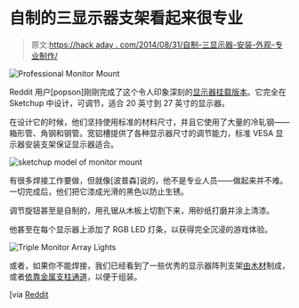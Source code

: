 # 自制的三显示器支架看起来很专业

> 原文:[https://hack aday . com/2014/08/31/自制-三显示器-安装-外观-专业制作/](https://hackaday.com/2014/08/31/homemade-triple-monitor-mount-looks-professionally-made/)

![Professional Monitor Mount](../Images/1297d545f90ba95514ae274182c94b4b.png)

Reddit 用户[popson]刚刚完成了这个令人印象深刻的[显示器挂载版本](http://imgur.com/a/82xOO)。它完全在 Sketchup 中设计，可调节，适合 20 英寸到 27 英寸的显示器。

在设计它的时候，他们坚持使用标准的材料尺寸，并且它使用了大量的冷轧钢——箱形管、角钢和钢管。宽铝槽提供了各种显示器尺寸的调节能力，标准 VESA 显示器安装支架保证显示器适合。

![sketchup model of monitor mount](../Images/ca4fd42c5c06d1866bad72625ac3e3ba.png)

有很多焊接工作要做，但就像[波普森]说的，他不是专业人员——做起来并不难。一切完成后，他们把它漆成光滑的黑色以防止生锈。

调节旋钮甚至是自制的，用孔锯从木板上切割下来，用砂纸打磨并涂上清漆。

他甚至在每个显示器上添加了 RGB LED 灯条，以获得完全沉浸的游戏体验。

![Triple Monitor Array Lights](../Images/3e935475b7740ddc561a380fd6687d24.png)

或者，如果你不能焊接，我们已经看到了一些优秀的显示器阵列支架[由木材](http://hackaday.com/2012/08/12/a-custom-monitor-mount-built-from-wood/)制成，或者[依靠金属支柱通道](http://hackaday.com/2012/09/27/tri-mounted-monitors-using-strut-channeling-no-welding/)，以便于组装。

[via [Reddit](http://www.reddit.com/r/DIY/comments/2ezg7u/built_a_triple_monitor_mount_my_desk/)
